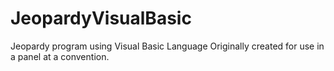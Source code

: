 # JeopardyVisualBasic
Jeopardy program using Visual Basic Language
Originally created for use in a panel at a convention. 
